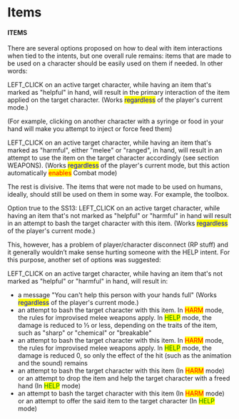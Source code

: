 # Items

#### ITEMS

There are several options proposed on how to deal with item interactions when tied to the intents, but one overall rule remains: items that are made to be used on a character should be easily used on them if needed. In other words:

LEFT\_CLICK on an active target character, while having an item that's marked as "helpful" in hand, will result in the primary interaction of the item applied on the target character. (Works <mark style="color:blue;">regardless</mark> of the player's current mode.)

(For example, clicking on another character with a syringe or food in your hand will make you attempt to inject or force feed them)

LEFT\_CLICK on an active target character, while having an item that's marked as "harmful", either "melee" or "ranged", in hand, will result in an attempt to use the item on the target character accordingly (see section WEAPONS). (Works <mark style="color:blue;">regardless</mark> of the player's current mode, but this action automatically <mark style="color:red;">enables</mark> Combat mode)

The rest is divisive. The items that were not made to be used on humans, ideally, should still be used on them in some way. For example, the toolbox.

Option true to the SS13: LEFT\_CLICK on an active target character, while having an item that's not marked as "helpful" or "harmful" in hand will result in an attempt to bash the target character with this item. (Works <mark style="color:blue;">regardless</mark> of the player's current mode.)

This, however, has a problem of player/character disconnect (RP stuff) and it generally wouldn’t make sense hurting someone with the HELP intent. For this purpose, another set of options was suggested:

LEFT\_CLICK on an active target character, while having an item that's not marked as "helpful" or "harmful" in hand, will result in:

* a message "You can't help this person with your hands full" (Works <mark style="color:blue;">regardless</mark> of the player's current mode.)
* an attempt to bash the target character with this item. In <mark style="color:red;">HARM</mark> mode, the rules for improvised melee weapons apply. In <mark style="color:green;">HELP</mark> mode, the damage is reduced to ⅓ or less, depending on the traits of the item, such as "sharp" or "chemical" or "breakable"
* an attempt to bash the target character with this item. In <mark style="color:red;">HARM</mark> mode, the rules for improvised melee weapons apply. In <mark style="color:green;">HELP</mark> mode, the damage is reduced 0, so only the effect of the hit (such as the animation and the sound) remains
* an attempt to bash the target character with this item (In <mark style="color:red;">HARM</mark> mode) or an attempt to drop the item and help the target character with a freed hand (In <mark style="color:green;">HELP</mark> mode)
* an attempt to bash the target character with this item (In <mark style="color:red;">HARM</mark> mode) or an attempt to offer the said item to the target character (In <mark style="color:green;">HELP</mark> mode)
